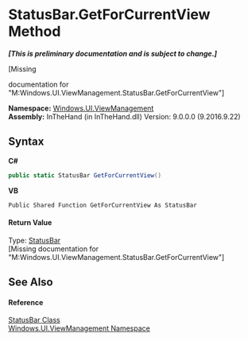 # StatusBar.GetForCurrentView Method 
 _**\[This is preliminary documentation and is subject to change.\]**_

\[Missing <summary> documentation for "M:Windows.UI.ViewManagement.StatusBar.GetForCurrentView"\]

**Namespace:**&nbsp;<a href="N_Windows_UI_ViewManagement">Windows.UI.ViewManagement</a><br />**Assembly:**&nbsp;InTheHand (in InTheHand.dll) Version: 9.0.0.0 (9.2016.9.22)

## Syntax

**C#**<br />
``` C#
public static StatusBar GetForCurrentView()
```

**VB**<br />
``` VB
Public Shared Function GetForCurrentView As StatusBar
```


#### Return Value
Type: <a href="T_Windows_UI_ViewManagement_StatusBar">StatusBar</a><br />\[Missing <returns> documentation for "M:Windows.UI.ViewManagement.StatusBar.GetForCurrentView"\]

## See Also


#### Reference
<a href="T_Windows_UI_ViewManagement_StatusBar">StatusBar Class</a><br /><a href="N_Windows_UI_ViewManagement">Windows.UI.ViewManagement Namespace</a><br />